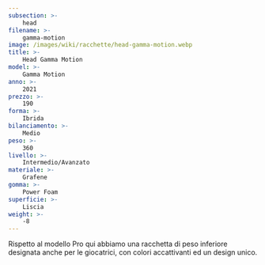 ```yaml
---
subsection: >-
    head
filename: >-
    gamma-motion
image: /images/wiki/racchette/head-gamma-motion.webp
title: >-
    Head Gamma Motion
model: >-
    Gamma Motion
anno: >-
    2021
prezzo: >-
    190
forma: >-
    Ibrida
bilanciamento: >-
    Medio
peso: >-
    360
livello: >-
    Intermedio/Avanzato
materiale: >-
    Grafene
gomma: >-
    Power Foam
superficie: >-
    Liscia
weight: >-
    -8
---
```

Rispetto al modello Pro qui abbiamo una racchetta di peso inferiore designata anche per le giocatrici, con colori accattivanti ed un design unico.